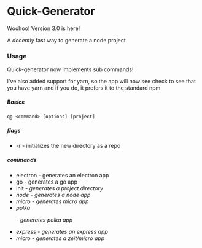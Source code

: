 # Quick-Generator

Woohoo! Version 3.0 is here!

A *decently* fast way to generate a node project

### Usage

Quick-generator now implements sub commands!

I've also added support for yarn, so the app will now see check to see that you have yarn and if you do, it prefers it to the standard npm



##### Basics

`qg <command> [options] [project]`

##### flags

- -r - initializes the new directory as a repo

##### commands

- electron <e> - generates an electron app 
- go <g> - generates a go app
- init <i> - generates a project directory
- node <n> - generates a node app
- micro <m> - generates micro app
- polka <p> - generates polka app
- express <e> - generates an express app
- micro <m> - generates a zeit/micro app

